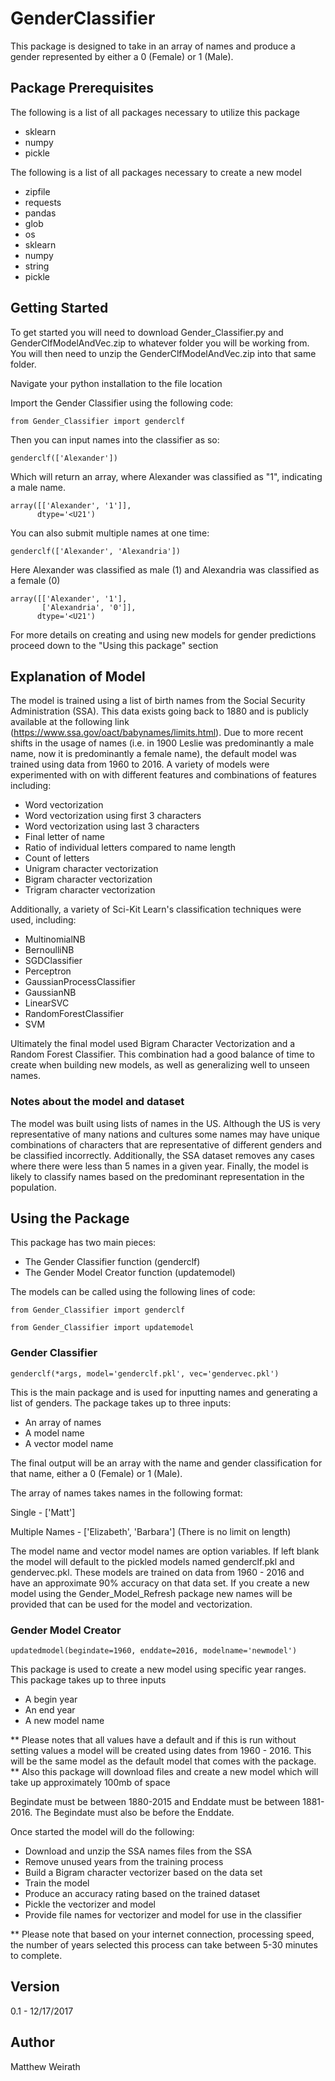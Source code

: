 # GenderClassifier

This package is designed to take in an array of names and produce a gender represented by either a 0 (Female) or 1 (Male).  

## Package Prerequisites

The following is a list of all packages necessary to utilize this package

* sklearn
* numpy
* pickle

The following is a list of all packages necessary to create a new model

* zipfile
* requests
* pandas
* glob
* os
* sklearn
* numpy
* string
* pickle

## Getting Started

To get started you will need to download Gender_Classifier.py and GenderClfModelAndVec.zip to whatever folder you will be working from.  You will then need to unzip the GenderClfModelAndVec.zip into that same folder. 

Navigate your python installation to the file location

Import the Gender Classifier using the following code:

```
from Gender_Classifier import genderclf
```

Then you can input names into the classifier as so:

```
genderclf(['Alexander'])
```

Which will return an array, where Alexander was classified as "1", indicating a male name.

```
array([['Alexander', '1']],
      dtype='<U21')
```

You can also submit multiple names at one time:

```
genderclf(['Alexander', 'Alexandria'])
```

Here Alexander was classified as male (1) and Alexandria was classified as a female (0)

```
array([['Alexander', '1'],
       ['Alexandria', '0']],
      dtype='<U21')
```

For more details on creating and using new models for gender predictions proceed down to the "Using this package" section

## Explanation of Model

The model is trained using a list of birth names from the Social Security Administration (SSA).  This data exists going back to 1880 and is publicly available at the following link (https://www.ssa.gov/oact/babynames/limits.html).  Due to more recent shifts in the usage of names (i.e. in 1900 Leslie was predominantly a male name, now it is predominantly a female name), the default model was trained using data from 1960 to 2016.   A variety of models were experimented with on with different features and combinations of features including:

* Word vectorization
* Word vectorization using first 3 characters
* Word vectorization using last 3 characters
* Final letter of name
* Ratio of individual letters compared to name length
* Count of letters
* Unigram character vectorization
* Bigram character vectorization
* Trigram character vectorization

Additionally, a variety of Sci-Kit Learn's classification techniques were used, including:

* MultinomialNB
* BernoulliNB
* SGDClassifier
* Perceptron
* GaussianProcessClassifier
* GaussianNB
* LinearSVC
* RandomForestClassifier
* SVM

Ultimately the final model used Bigram Character Vectorization and a Random Forest Classifier.  This combination had a good balance of time to create when building new models, as well as generalizing well to unseen names.  

### Notes about the model and dataset

The model was built using lists of names in the US.  Although the US is very representative of many nations and cultures some names may have unique combinations of characters that are representative of different genders and be classified incorrectly.  Additionally, the SSA dataset removes any cases where there were less than 5 names in a given year.  Finally, the model is likely to classify names based on the predominant representation in the population. 

## Using the Package

This package has two main pieces:

* The Gender Classifier function (genderclf)
* The Gender Model Creator function (updatemodel)

The models can be called using the following lines of code: 

```
from Gender_Classifier import genderclf
```

```
from Gender_Classifier import updatemodel
```

### Gender Classifier

```
genderclf(*args, model='genderclf.pkl', vec='gendervec.pkl')
```

This is the main package and is used for inputting names and generating a list of genders.  The package takes up to three inputs:  

* An array of names
* A model name
* A vector model name

The final output will be an array with the name and gender classification for that name, either a 0 (Female) or 1 (Male).

The array of names takes names in the following format:

Single - ['Matt']

Multiple Names - ['Elizabeth', 'Barbara'] (There is no limit on length)

The model name and vector model names are option variables.  If left blank the model will default to the pickled models named genderclf.pkl and gendervec.pkl. These models are trained on data from 1960 - 2016 and have an approximate 90% accuracy on that data set.  If you create a new model using the Gender_Model_Refresh package new names will be provided that can be used for the model and vectorization.

### Gender Model Creator

```
updatedmodel(begindate=1960, enddate=2016, modelname='newmodel')
```

This package is used to create a new model using specific year ranges.  This package takes up to three inputs 

* A begin year
* An end year
* A new model name

** Please notes that all values have a default and if this is run without setting values a model will be created using dates from 1960 - 2016.  This will be the same model as the default model that comes with the package.
** Also this package will download files and create a new model which will take up approximately 100mb of space

Begindate must be between 1880-2015 and Enddate must be between 1881-2016.  The Begindate must also be before the Enddate.

Once started the model will do the following:

* Download and unzip the SSA names files from the SSA
* Remove unused years from the training process
* Build a Bigram character vectorizer based on the data set
* Train the model
* Produce an accuracy rating based on the trained dataset
* Pickle the vectorizer and model
* Provide file names for vectorizer and model for use in the classifier

** Please note that based on your internet connection, processing speed, the number of years selected this process can take between 5-30 minutes to complete.  

## Version

0.1 - 12/17/2017

## Author

Matthew Weirath

